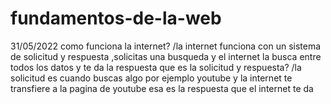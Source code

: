 # fundamentos-de-la-web
31/05/2022
como funciona la internet?
/la internet funciona con un sistema de solicitud y respuesta ,solicitas una busqueda y el internet la busca entre todos los datos y te da la respuesta 
que es la solicitud y respuesta?
/la solicitud es cuando buscas algo por ejemplo youtube y la internet te transfiere a la pagina de youtube esa es la respuesta que el internet te da